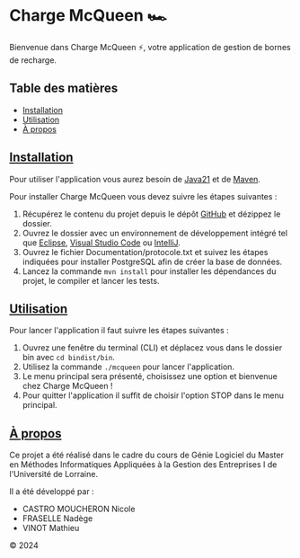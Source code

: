 # Charge McQueen 🏎️
Bienvenue dans Charge McQueen ⚡️, votre application de gestion de bornes de recharge.

## Table des matières
- [Installation](#installation)
- [Utilisation](#utilisation)
- [À propos](#a-propos)

## [Installation](#installation)
Pour utiliser l'application vous aurez besoin de [Java21](https://www.oracle.com/fr/java/technologies/downloads/#java21) et de [Maven](https://maven.apache.org/download.cgi).

Pour installer Charge McQueen vous devez suivre les étapes suivantes : 
1. Récupérez le contenu du projet depuis le dépôt [GitHub](https://github.com/nicolemoucas/chargemcqueen.git) et dézippez le dossier.
2. Ouvrez le dossier avec un environnement de développement intégré tel que [Eclipse](https://eclipseide.org/), [Visual Studio Code](https://code.visualstudio.com/download) ou [IntelliJ](https://www.jetbrains.com/idea/download/?section=mac).
3. Ouvrez le fichier Documentation/protocole.txt et suivez les étapes indiquées pour installer PostgreSQL afin de créer la base de données.
4. Lancez la commande `mvn install` pour installer les dépendances du projet, le compiler et lancer les tests. 

## [Utilisation](#utilisation)
Pour lancer l'application il faut suivre les étapes suivantes : 
1. Ouvrez une fenêtre du terminal (CLI) et déplacez vous dans le dossier bin avec `cd bindist/bin`.
2. Utilisez la commande `./mcqueen` pour lancer l'application.
3. Le menu principal sera présenté, choisissez une option et bienvenue chez Charge McQueen !
4. Pour quitter l'application il suffit de choisir l'option STOP dans le menu principal.

## [À propos](#a-propos)
Ce projet a été réalisé dans le cadre du cours de Génie Logiciel du Master en Méthodes Informatiques Appliquées à la Gestion des Entreprises I de l'Université de Lorraine.

Il a été développé par :
- CASTRO MOUCHERON Nicole
- FRASELLE Nadège
- VINOT Mathieu

© 2024